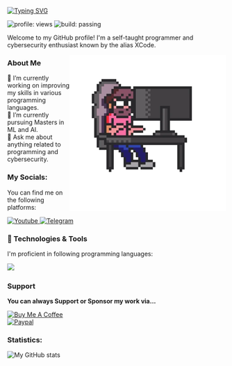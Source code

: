 <a href="https://git.io/typing-svg"><img src="https://readme-typing-svg.demolab.com?font=Fira+Code&pause=1000&color=00FF00&width=435&lines=Hey%2C+It's+Me+1337XCode!" alt="Typing SVG" /></a>

![profile: views](https://komarev.com/ghpvc/?username=1337Xcode&color=grey&style=flat)
![build: passing](https://img.shields.io/badge/build-passing-success)

Welcome to my GitHub profile! I'm a self-taught programmer and cybersecurity enthusiast known by the alias XCode.<br>
<!--Basic GiF-->
<a href="https://t.me/XCode">
  <img align="right" alt="1337XCode's Personal" width="360" src="https://github.com/1337Xcode/1337Xcode/blob/main/Assets/Coding.webp" />
</a>

### About Me<br>
🔭 I’m currently working on improving my skills in various programming languages.<br>
🌱 I’m currently pursuing Masters in ML and AI.<br>
💬 Ask me about anything related to programming and cybersecurity.<br>

### My Socials: <br>
You can find me on the following platforms:
<p align="left"> <a href="https://www.youtube.com/channel/UCTuxcRS1j30xYrqTqiykZzQ?sub_confirmation=1"><img alt="Youtube" title="Youtube" src="https://img.shields.io/badge/YouTube-FF0000?style=for-the-badge&logo=youtube&logoColor=white"/> </a>
  <a href="https://t.me/+qLf-HkRjaEVmMjll"><img src="https://img.shields.io/badge/Telegram-2CA5E0?style=for-the-badge&logo=telegram&logoColor=white" alt="Telegram"></a>
</p>

### 🔧 Technologies & Tools<br>
I'm proficient in following programming languages:
<p align="left">
  <a href="https://skillicons.dev">
    <img src="https://skillicons.dev/icons?i=python,cs,cpp,html,dart,go" />
  </a>
</p>

### Support
**You can always Support or Sponsor my work via...**<br>

<a href="https://www.buymeacoffee.com/ERR0Rxx" target="_blank"><img src="https://cdn.buymeacoffee.com/buttons/v2/default-yellow.png" alt="Buy Me A Coffee" width="150" style="border:0; margin:0;" ></a><br>
<a href="https://paypal.me/Darsh123?country.x=IN&locale.x=en_GB" target="_blank"><img src="https://img.shields.io/badge/PayPal-00457C?style=for-the-badge&logo=paypal&logoColor=white" alt="Paypal" width="150" ></a><br />

### Statistics:<br>
![My GitHub stats](https://github-readme-stats.vercel.app/api?username=1337XCode&show_icons=true&theme=transparent)
